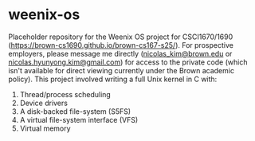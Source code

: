 # weenix-os
Placeholder repository for the Weenix OS project for CSCI1670/1690 (https://brown-cs1690.github.io/brown-cs167-s25/). For prospective employers, please message me directly (nicolas_kim@brown.edu or nicolas.hyunyong.kim@gmail.com) for access to the private code (which isn't available for direct viewing currently under the Brown academic policy).
This project involved writing a full Unix kernel in C with:
1. Thread/process scheduling
2. Device drivers
3. A disk-backed file-system (S5FS)
4. A virtual file-system interface (VFS)
5. Virtual memory
